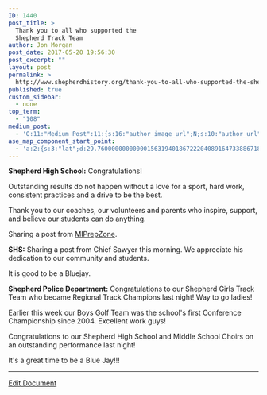 ```yaml
---
ID: 1440
post_title: >
  Thank you to all who supported the
  Shepherd Track Team
author: Jon Morgan
post_date: 2017-05-20 19:56:30
post_excerpt: ""
layout: post
permalink: >
  http://www.shepherdhistory.org/thank-you-to-all-who-supported-the-shepherd-track-team/
published: true
custom_sidebar:
  - none
top_term:
  - "108"
medium_post:
  - 'O:11:"Medium_Post":11:{s:16:"author_image_url";N;s:10:"author_url";N;s:11:"byline_name";N;s:12:"byline_email";N;s:10:"cross_link";s:2:"no";s:2:"id";N;s:21:"follower_notification";s:3:"yes";s:7:"license";s:19:"all-rights-reserved";s:14:"publication_id";s:12:"881fb60cdbf3";s:6:"status";s:4:"none";s:3:"url";N;}'
ase_map_component_start_point:
  - 'a:2:{s:3:"lat";d:29.760000000000001563194018672220408916473388671875;s:3:"lng";d:-95.3799999999999954525264911353588104248046875;}'
---
```

<b>Shepherd High School:</b> Congratulations!

Outstanding results do not happen without a love for a sport, hard work, consistent practices and a drive to be the best.

Thank you to our coaches, our volunteers and parents who inspire, support, and believe our students can do anything.

Sharing a post from <a href="https://www.facebook.com/MIPrepZone-210059812360666/?fref=mentions">MIPrepZone</a>.

<b>SHS:</b> Sharing a post from Chief Sawyer this morning. We appreciate his dedication to our community and students.

It is good to be a Bluejay.

<b>Shepherd Police Department:</b> Congratulations to our Shepherd Girls Track Team who became Regional Track Champions last night! Way to go ladies!

Earlier this week our Boys Golf Team was the school's first Conference Championship since 2004. Excellent work guys!

Congratulations to our Shepherd High School and Middle School Choirs on an outstanding performance last night!

It's a great time to be a Blue Jay!!!

<hr />

<a href="https://docs.google.com/document/d/1QE_v1DnadYY2LSkgEEDi0TXGrTYRQ5dQjgJerdeMpmk/edit?usp=sharing">Edit Document</a>